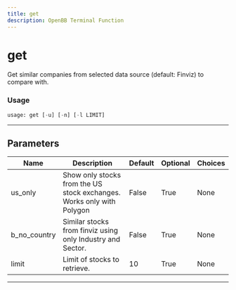 ```yaml
---
title: get
description: OpenBB Terminal Function
---
```


# get

Get similar companies from selected data source (default: Finviz) to compare with.

### Usage 
```python
usage: get [-u] [-n] [-l LIMIT]
```

---
## Parameters

| Name | Description | Default | Optional | Choices |
| ---- | ----------- | ------- | -------- | ------- |
| us_only | Show only stocks from the US stock exchanges. Works only with Polygon | False | True | None |
| b_no_country | Similar stocks from finviz using only Industry and Sector. | False | True | None |
| limit | Limit of stocks to retrieve. | 10 | True | None |


---
